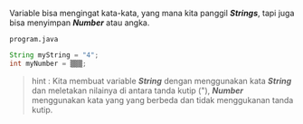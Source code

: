 Variable bisa mengingat kata-kata, yang mana kita panggil ***Strings***, tapi juga bisa menyimpan ***Number*** atau angka.

`program.java`

```java
String myString = "4";
int myNumber = ▒▒▒;
```

> hint : Kita membuat variable ***String*** dengan menggunakan kata ***String*** dan meletakan nilainya di antara tanda kutip ("), ***Number*** menggunakan kata yang yang berbeda dan tidak menggukanan tanda kutip.
